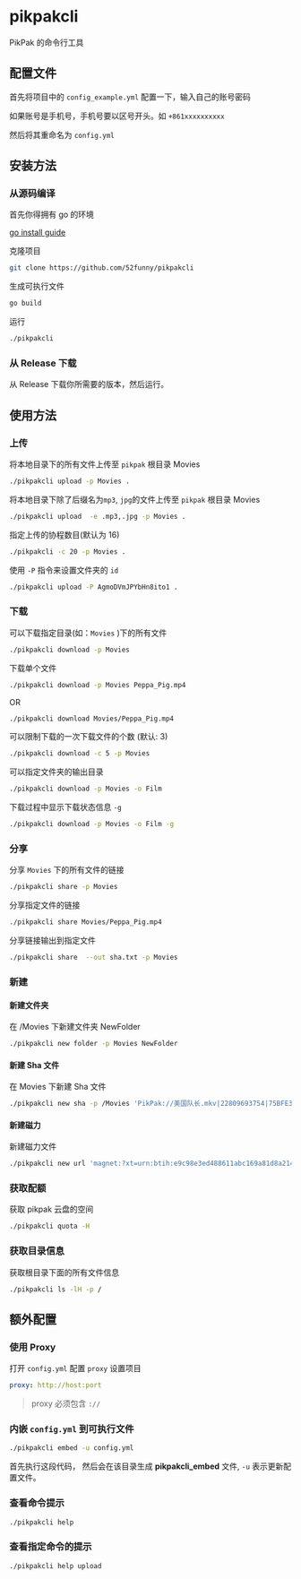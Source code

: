 # pikpakcli

PikPak 的命令行工具

## 配置文件

首先将项目中的 `config_example.yml` 配置一下，输入自己的账号密码

如果账号是手机号，手机号要以区号开头。如 `+861xxxxxxxxxx`

然后将其重命名为 `config.yml`

## 安装方法

### 从源码编译

首先你得拥有 go 的环境

[go install guide](https://go.dev/doc/install)

克隆项目

```bash
git clone https://github.com/52funny/pikpakcli
```

生成可执行文件

```bash
go build
```

运行

```bash
./pikpakcli
```

### 从 Release 下载

从 Release 下载你所需要的版本，然后运行。

## 使用方法

### 上传

将本地目录下的所有文件上传至 `pikpak` 根目录 Movies

```bash
./pikpakcli upload -p Movies .
```

将本地目录下除了后缀名为`mp3`, `jpg`的文件上传至 `pikpak` 根目录 Movies

```bash
./pikpakcli upload  -e .mp3,.jpg -p Movies .
```

指定上传的协程数目(默认为 16)

```bash
./pikpakcli -c 20 -p Movies .
```

使用 `-P` 指令来设置文件夹的 `id`

```bash
./pikpakcli upload -P AgmoDVmJPYbHn8ito1 .
```

### 下载

可以下载指定目录(如：`Movies` )下的所有文件

```bash
./pikpakcli download -p Movies
```

下载单个文件

```bash
./pikpakcli download -p Movies Peppa_Pig.mp4
```

OR

```bash
./pikpakcli download Movies/Peppa_Pig.mp4
```

可以限制下载的一次下载文件的个数 (默认: 3)

```bash
./pikpakcli download -c 5 -p Movies
```

可以指定文件夹的输出目录

```bash
./pikpakcli download -p Movies -o Film
```

下载过程中显示下载状态信息 `-g`

```bash
./pikpakcli download -p Movies -o Film -g
```

### 分享

分享 `Movies` 下的所有文件的链接

```bash
./pikpakcli share -p Movies
```

分享指定文件的链接

```bash
./pikpakcli share Movies/Peppa_Pig.mp4
```

分享链接输出到指定文件

```bash
./pikpakcli share  --out sha.txt -p Movies
```

### 新建

#### 新建文件夹

在 /Movies 下新建文件夹 NewFolder

```bash
./pikpakcli new folder -p Movies NewFolder
```

#### 新建 Sha 文件

在 Movies 下新建 Sha 文件

```bash
./pikpakcli new sha -p /Movies 'PikPak://美国队长.mkv|22809693754|75BFE33237A0C06C725587F87981C567E4E478C3'
```

#### 新建磁力

新建磁力文件

```bash
./pikpakcli new url 'magnet:?xt=urn:btih:e9c98e3ed488611abc169a81d8a21487fd1d0732'
```

### 获取配额

获取 pikpak 云盘的空间

```bash
./pikpakcli quota -H
```

### 获取目录信息

获取根目录下面的所有文件信息

```bash
./pikpakcli ls -lH -p /
```

## 额外配置

### 使用 Proxy

打开 `config.yml` 配置 `proxy` 设置项目

```yml
proxy: http://host:port
```

> proxy 必须包含 `://`

### 内嵌 `config.yml` 到可执行文件

```bash
./pikpakcli embed -u config.yml
```

首先执行这段代码， 然后会在该目录生成 **pikpakcli_embed** 文件, `-u` 表示更新配置文件。

### 查看命令提示

```bash
./pikpakcli help
```

### 查看指定命令的提示

```bash
./pikpakcli help upload
```
